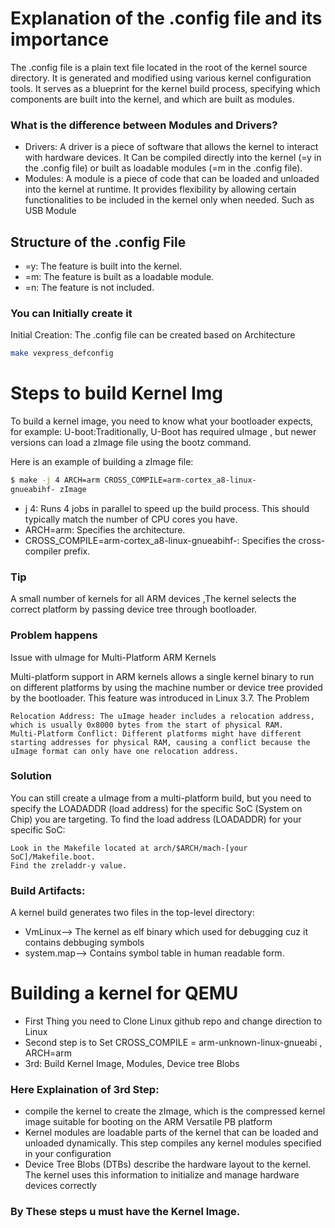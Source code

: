 # Explanation of the .config file and its importance
The .config file is a plain text file located in the root of the kernel source directory. It is generated and modified using various kernel configuration tools. It serves as a blueprint for the kernel build process, specifying which components are built into the kernel, and which are built as modules.

### What is the difference between Modules and Drivers? 
- Drivers: A driver is a piece of software that allows the kernel to interact with hardware devices. It Can be compiled directly into the kernel (=y in the .config file) or built as loadable modules (=m in the .config file).
- Modules: A module is a piece of code that can be loaded and unloaded into the kernel at runtime. It provides flexibility by allowing certain functionalities to be included in the kernel only when needed. Such as USB Module

## Structure of the .config File
- =y: The feature is built into the kernel.
- =m: The feature is built as a loadable module.
- =n: The feature is not included.

### You can Initially create it 
Initial Creation: The .config file can be created based on Architecture 
``` bash
make vexpress_defconfig
```

# Steps to build Kernel Img
To build a kernel image, you need to know what your bootloader expects, for example:
 U-boot:Traditionally, U-Boot has required uImage , but newer versions can load a zImage file using the bootz command.

Here is an example of building a zImage file:
``` bash
$ make -j 4 ARCH=arm CROSS_COMPILE=arm-cortex_a8-linux-
gnueabihf- zImage
```
- j 4: Runs 4 jobs in parallel to speed up the build process. This should typically match the number of CPU cores you have.
- ARCH=arm: Specifies the architecture.
- CROSS_COMPILE=arm-cortex_a8-linux-gnueabihf-: Specifies the cross-compiler prefix.

### Tip
A small number of kernels for all ARM devices ,The kernel selects the correct platform by passing device tree through bootloader.

### Problem happens
Issue with uImage for Multi-Platform ARM Kernels

Multi-platform support in ARM kernels allows a single kernel binary to run on different platforms by using the machine number or device tree provided by the bootloader. This feature was introduced in Linux 3.7.
The Problem

    Relocation Address: The uImage header includes a relocation address, which is usually 0x8000 bytes from the start of physical RAM.
    Multi-Platform Conflict: Different platforms might have different starting addresses for physical RAM, causing a conflict because the uImage format can only have one relocation address.

### Solution

You can still create a uImage from a multi-platform build, but you need to specify the LOADADDR (load address) for the specific SoC (System on Chip) you are targeting.
To find the load address (LOADADDR) for your specific SoC:

    Look in the Makefile located at arch/$ARCH/mach-[your SoC]/Makefile.boot.
    Find the zreladdr-y value.

### Build Artifacts:
A kernel build generates two files in the top-level directory:
- VmLinux--> The kernel as elf binary which used for debugging cuz it contains debbuging symbols 
- system.map--> Contains symbol table in human readable form.

# Building a kernel for QEMU
- First Thing you need to Clone Linux github repo and change direction to Linux
- Second step is to Set CROSS_COMPILE = arm-unknown-linux-gnueabi , ARCH=arm
- 3rd: Build Kernel Image, Modules, Device tree Blobs
### Here Explaination of 3rd Step: 
- compile the kernel to create the zImage, which is the compressed kernel image suitable for booting on the ARM Versatile PB platform
- Kernel modules are loadable parts of the kernel that can be loaded and unloaded dynamically. This step compiles any kernel modules specified in your configuration
- Device Tree Blobs (DTBs) describe the hardware layout to the kernel. The kernel uses this information to initialize and manage hardware devices correctly
### By These steps u must have the Kernel Image.

